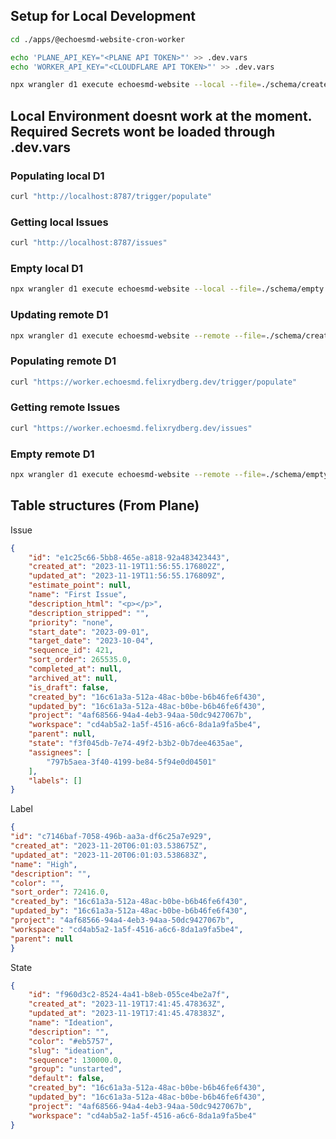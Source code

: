 ## Setup for Local Development
```sh
cd ./apps/@echoesmd-website-cron-worker
```
```sh
echo 'PLANE_API_KEY="<PLANE API TOKEN>"' >> .dev.vars
echo 'WORKER_API_KEY="<CLOUDFLARE API TOKEN>"' >> .dev.vars
```
```sh
npx wrangler d1 execute echoesmd-website --local --file=./schema/create.sql
```
## Local Environment doesnt work at the moment. Required Secrets wont be loaded through .dev.vars
### Populating local D1
```sh
curl "http://localhost:8787/trigger/populate"
```
### Getting local Issues
```sh
curl "http://localhost:8787/issues"
```
### Empty local D1
```sh
npx wrangler d1 execute echoesmd-website --local --file=./schema/empty.sql
```

### Updating remote D1
```sh
npx wrangler d1 execute echoesmd-website --remote --file=./schema/create.sql
```
### Populating remote D1
```sh
curl "https://worker.echoesmd.felixrydberg.dev/trigger/populate"
```
### Getting remote Issues
```sh
curl "https://worker.echoesmd.felixrydberg.dev/issues"
```
### Empty remote D1
```sh
npx wrangler d1 execute echoesmd-website --remote --file=./schema/empty.sql
```

## Table structures (From Plane)
Issue
```JSON
{
	"id": "e1c25c66-5bb8-465e-a818-92a483423443",
	"created_at": "2023-11-19T11:56:55.176802Z",
	"updated_at": "2023-11-19T11:56:55.176809Z",
	"estimate_point": null,
	"name": "First Issue",
	"description_html": "<p></p>",
	"description_stripped": "",
	"priority": "none",
	"start_date": "2023-09-01",
	"target_date": "2023-10-04",
	"sequence_id": 421,
	"sort_order": 265535.0,
	"completed_at": null,
	"archived_at": null,
	"is_draft": false,
	"created_by": "16c61a3a-512a-48ac-b0be-b6b46fe6f430",
	"updated_by": "16c61a3a-512a-48ac-b0be-b6b46fe6f430",
	"project": "4af68566-94a4-4eb3-94aa-50dc9427067b",
	"workspace": "cd4ab5a2-1a5f-4516-a6c6-8da1a9fa5be4",
	"parent": null,
	"state": "f3f045db-7e74-49f2-b3b2-0b7dee4635ae",
	"assignees": [
		"797b5aea-3f40-4199-be84-5f94e0d04501"
	],
	"labels": []
}
```

Label
```JSON
{
"id": "c7146baf-7058-496b-aa3a-df6c25a7e929",
"created_at": "2023-11-20T06:01:03.538675Z",
"updated_at": "2023-11-20T06:01:03.538683Z",
"name": "High",
"description": "",
"color": "",
"sort_order": 72416.0,
"created_by": "16c61a3a-512a-48ac-b0be-b6b46fe6f430",
"updated_by": "16c61a3a-512a-48ac-b0be-b6b46fe6f430",
"project": "4af68566-94a4-4eb3-94aa-50dc9427067b",
"workspace": "cd4ab5a2-1a5f-4516-a6c6-8da1a9fa5be4",
"parent": null
}
```

State
```JSON
{
	"id": "f960d3c2-8524-4a41-b8eb-055ce4be2a7f",
	"created_at": "2023-11-19T17:41:45.478363Z",
	"updated_at": "2023-11-19T17:41:45.478383Z",
	"name": "Ideation",
	"description": "",
	"color": "#eb5757",
	"slug": "ideation",
	"sequence": 130000.0,
	"group": "unstarted",
	"default": false,
	"created_by": "16c61a3a-512a-48ac-b0be-b6b46fe6f430",
	"updated_by": "16c61a3a-512a-48ac-b0be-b6b46fe6f430",
	"project": "4af68566-94a4-4eb3-94aa-50dc9427067b",
	"workspace": "cd4ab5a2-1a5f-4516-a6c6-8da1a9fa5be4"
}
```

